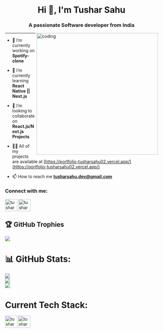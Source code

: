 

<h1 align="center">Hi 👋, I'm Tushar Sahu</h1>
<h3 align="center">A passionate Software developer from India</h3>


<img align="right" alt="coding" width ="400" src="https://i.pinimg.com/originals/81/17/8b/81178b47a8598f0c81c4799f2cdd4057.gif">

---




- 🔭 I’m currently working on **Spotify-clone**

- 🌱 I’m currently learning **React Native || Next.js**

- 👯 I’m looking to collaborate on **React.js/Next.js Projects**

- 👨‍💻 All of my projects are available at [https://portfolio-tusharsahu02.vercel.app/](https://portfolio-tusharsahu02.vercel.app/)

- 📫 How to reach me **tusharsahu.dev@gmail.com**

<h3 align="left">Connect with me:</h3>
<p align="left">
<a href="https://linkedin.com/in/tusharsahu-rgh/" target="blank"><img align="center" src="https://cdn-icons-png.flaticon.com/512/174/174857.png" alt="tusharsahu-rgh" height="40" width="40" /></a>
<a href="https://twitter.com/BuddyHidden" target="blank"><img align="center" src="https://png.pngtree.com/png-vector/20221018/ourmid/pngtree-twitter-social-media-round-icon-png-image_6315985.png" alt="tusharsahu-rgh" height="40" width="40" /></a>
</p>


## 🏆 GitHub Trophies
![](https://github-profile-trophy.vercel.app/?username=TusharSahu02&theme=radical&no-frame=false&no-bg=true&margin-w=4)


# 📊 GitHub Stats:
![](https://github-readme-stats.vercel.app/api?username=TusharSahu02&theme=dark&hide_border=false&include_all_commits=true&count_private=true)<br/>
![](https://github-readme-streak-stats.herokuapp.com/?user=TusharSahu02&theme=dark&hide_border=false)<br/>
![](https://github-readme-stats.vercel.app/api/top-langs/?username=TusharSahu02&theme=dark&hide_border=false&include_all_commits=true&count_private=true&layout=compact)


# Current Tech Stack:

<img align="left" src="https://cdn.freebiesupply.com/logos/large/2x/react-1-logo-svg-vector.svg" alt="tusharsahu-rgh" height="40" width="40" />

<img align="left" src="https://w7.pngwing.com/pngs/87/586/png-transparent-next-js-hd-logo.png" alt="tusharsahu-rgh" height="40" width="40" />




